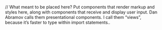 // What meant to be placed here?
Put components that render markup and styles here, along with components that receive and display user input.
Dan Abramov calls them presentational components. I call them “views”, because it’s faster to type within import statements..

